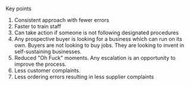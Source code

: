 Key points
1. Consistent approach with fewer errors
2. Faster to train staff
3. Can take action if someone is not following designated procedures
4. Any prospective buyer is looking for a business which can run on its own. Buyers are not looking to buy jobs. They are looking to invent in self-sustaining businesses.
5. Reduced "Oh Fuck" moments. Any escalation is an opportunity to improve the process.
6. Less customer complaints.
7. Less ordering errors resulting in less supplier complaints